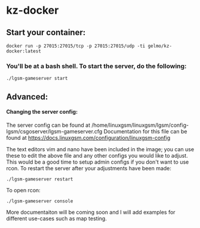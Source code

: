 # kz-docker

## Start your container:
```
docker run -p 27015:27015/tcp -p 27015:27015/udp -ti gelmo/kz-docker:latest
```

### You'll be at a bash shell. To start the server, do the following:

```
./lgsm-gameserver start
```

## Advanced:

#### Changing the server config:
The server config can be found at /home/linuxgsm/linuxgsm/lgsm/config-lgsm/csgoserver/lgsm-gameserver.cfg
Documentation for this file can be found at https://docs.linuxgsm.com/configuration/linuxgsm-config

The text editors vim and nano have been included in the image; you can use these to edit the above file and any other configs you would like to adjust. This would be a good time to setup admin configs if you don't want to use rcon. To restart the server after your adjustments have been made:
```
./lgsm-gameserver restart
```

To open rcon:
```
./lgsm-gameserver console
```

More documentaiton will be coming soon and I will add examples for different use-cases such as map testing.